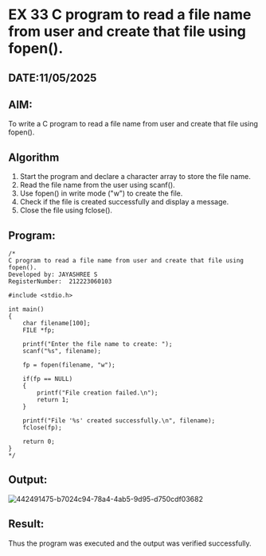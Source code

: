 # EX 33 C program to read a file name from user and create that file using fopen().
## DATE:11/05/2025
## AIM:
To write a C program to read a file name from user and create that file using fopen().

## Algorithm
1. Start the program and declare a character array to store the file name.
2. Read the file name from the user using scanf().
3. Use fopen() in write mode ("w") to create the file.
4. Check if the file is created successfully and display a message.
5. Close the file using fclose().

## Program:
```
/*
C program to read a file name from user and create that file using fopen().
Developed by: JAYASHREE S
RegisterNumber:  212223060103

#include <stdio.h>

int main()
{
    char filename[100];
    FILE *fp;

    printf("Enter the file name to create: ");
    scanf("%s", filename);

    fp = fopen(filename, "w");

    if(fp == NULL)
    {
        printf("File creation failed.\n");
        return 1;
    }

    printf("File '%s' created successfully.\n", filename);
    fclose(fp);

    return 0;
}
*/
```

## Output:
![442491475-b7024c94-78a4-4ab5-9d95-d750cdf03682](https://github.com/user-attachments/assets/b8c5757a-95cb-4a6e-960d-cbf0cedd28b7)

## Result:
Thus the program was executed and the output was verified successfully.

